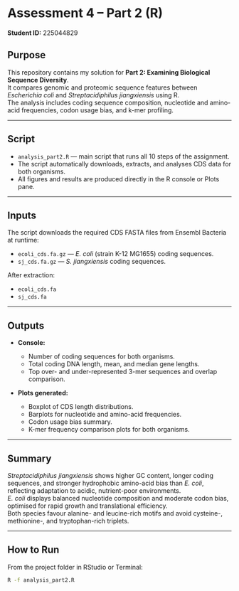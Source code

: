 # Assessment 4 – Part 2 (R)
**Student ID:** 225044829  

## Purpose
This repository contains my solution for **Part 2: Examining Biological Sequence Diversity**.  
It compares genomic and proteomic sequence features between *Escherichia coli* and *Streptacidiphilus jiangxiensis* using R.  
The analysis includes coding sequence composition, nucleotide and amino-acid frequencies, codon usage bias, and k-mer profiling.

---

## Script
- `analysis_part2.R` — main script that runs all 10 steps of the assignment.  
- The script automatically downloads, extracts, and analyses CDS data for both organisms.  
- All figures and results are produced directly in the R console or Plots pane.

---

## Inputs
The script downloads the required CDS FASTA files from Ensembl Bacteria at runtime:
- `ecoli_cds.fa.gz` — *E. coli* (strain K-12 MG1655) coding sequences.  
- `sj_cds.fa.gz` — *S. jiangxiensis* coding sequences.  

After extraction:
- `ecoli_cds.fa`  
- `sj_cds.fa`

---

## Outputs
- **Console:**  
  - Number of coding sequences for both organisms.  
  - Total coding DNA length, mean, and median gene lengths.  
  - Top over- and under-represented 3-mer sequences and overlap comparison.  

- **Plots generated:**  
  - Boxplot of CDS length distributions.  
  - Barplots for nucleotide and amino-acid frequencies.  
  - Codon usage bias summary.  
  - K-mer frequency comparison plots for both organisms.

---

## Summary
*Streptacidiphilus jiangxiensis* shows higher GC content, longer coding sequences, and stronger hydrophobic amino-acid bias than *E. coli*, reflecting adaptation to acidic, nutrient-poor environments.  
*E. coli* displays balanced nucleotide composition and moderate codon bias, optimised for rapid growth and translational efficiency.  
Both species favour alanine- and leucine-rich motifs and avoid cysteine-, methionine-, and tryptophan-rich triplets.

---

## How to Run
From the project folder in RStudio or Terminal:

```bash
R -f analysis_part2.R
